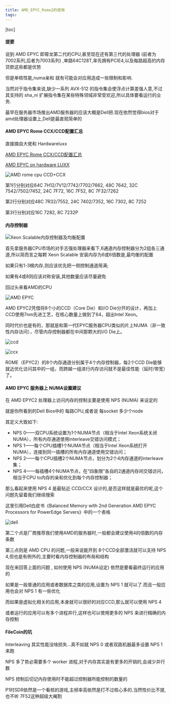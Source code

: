 ```yaml
---
title: AMD_EPYC_Rome2的使用
tags: 
---
```


[toc]

#### 提要

说到 AMD EPYC 即霄龙第二代的CPU,甚至现在还有第三代的处理器 (前者为7002系列,后者为7003系列) ,单路64C128T,率先拥有PCIE4,以及每路超高的内存贷款这些都是优势

但是单核性能,numa亲和 就有可能会对应用造成一些限制和影响.

当然对于指令集来说,缺少一系列 AVX-512 的指令集会使浮点计算差强人意,不过其支持的 sha_ni 扩展指令集在某些特殊领域非常受欢迎,所以具体要看运行的业务.

最早在服务器市场推出AMD服务器的应该大概是Dell把.现在依然觉得bios对于amd处理器设置上,Dell是最直观简单的

#### AMD EPYC Rome CCX/CCD配置汇总

直接摘自大佬和 Hardwareluxx

[AMD EPYC Rome CCX/CCD配置汇总](https://www.chiphell.com/thread-2210032-1-1.html)

[AMD EPYC on hardware LUXX](https://www.hardwareluxx.de/index.php/news/hardware/prozessoren/52861-amd-epyc-7fx2-mit-hohen-taktraten-gegen-den-cascade-lake-refresh.html)

![AMD rome cpu CCD+CCX](https://raw.githubusercontent.com/OliverRen/olili_blog_img/master/AMD_EPYC_Rome2的使用/2021414/AMD_rome_cpu_CCD+CCX.jpg)

第1行分别对应64C 7H12/7V12/7742/7702/7662, 48C 7642, 32C 7542/7502/7452, 24C 7F72, 16C 7F52, 8C 7F32/7262

第2行分别对应48C 7R32/7552, 24C 7402/7352, 16C 7302, 8C 7252

第3行分别对应16C 7282, 8C 7232P

#### 内存控制器

![Xeon Scalable内存控制器及均衡配置](https://raw.githubusercontent.com/OliverRen/olili_blog_img/master/AMD_EPYC_Rome2的使用/2021414/xeon.png)

首先拿服务器CPU市场的对手志强处理器来看下,6通道内存控制器分为2组各三通道,所以简而言之每颗 Xeon Scalable 安装内存为6或6倍数是,最均衡的配置

如果只有1-3根内存,则应该优先把一侧控制通道用满;

如果有4或8则应该对称安装,其他数量应该尽量避免

回过头来看AMD的CPU

![AMD EPYC](https://raw.githubusercontent.com/OliverRen/olili_blog_img/master/AMD_EPYC_Rome2的使用/2021414/无标题.png)

AMD EPYC2凭借将8个小的CCD（Core Die）和I/O Die分开的设计，再加上CCD使用7nm先进工艺，在核心数量上做到了64，超出Intel Xeon。

同时代价也是有的，那就是和第一代EPYC服务器CPU类似的片上NUMA（非一致性内存访问），尽管内存控制器都在中间那颗大的I/O Die上。

![ccd](https://raw.githubusercontent.com/OliverRen/olili_blog_img/master/AMD_EPYC_Rome2的使用/2021414/ccd.png)

![ccx](https://raw.githubusercontent.com/OliverRen/olili_blog_img/master/AMD_EPYC_Rome2的使用/2021414/ccx.png)

ROME（EPYC2）的8个内存通道分别属于4个内存控制器，每2个CCD Die能够就近优化访问其中的一组，而跨越一组进行内存访问就不是最佳性能（延时/带宽）了。

#### AMD EPYC 服务器上 NUMA设置建议

在 AMD EPYC2 处理器上访问内存的控制主要是使用 NPS (NUMA) 来设定的

就是你所看到的Dell Bios中的 每路CPU,或者说 每socket 多少个node

其定义大致如下:

- NPS 0——双CPU系统设置为1个NUMA节点（相当于Intel Xeon系统关闭NUMA），所有内存通道使用interleave交错访问模式；
- NPS 1——每个CPU插槽1个NUMA节点（相当于Intel Xeon系统打开NUMA），连接到同一插槽的所有内存通道使用交错访问；
- NPS 2——每个CPU插槽2个NUMA节点，划分为2个4内存通道的interleave集；
- NPS 4——每插槽4个NUMA节点，在“四象限”各自的2通道内存间交错访问，相当于CPU to内存的亲和优化到每个内存控制器；

那么看起来使用 NPS 4 是最贴近 CCD/CCX 设计的,是否这样就是最优的呢,这个问题先留着我们继续搜索

这里引用Dell白皮书《Balanced Memory with 2nd Generation AMD EPYC Processors for PowerEdge Servers》中的一个表格

![dell](https://raw.githubusercontent.com/OliverRen/olili_blog_img/master/AMD_EPYC_Rome2的使用/2021414/dell.png)

第二个点是厂商推荐我们使用AMD的服务器时,一般都会建议使用4的倍数的内存条数

第三点则是 AMD CPU 的问题,一般来说能开到 8个CCD全部激活就可以支持 NPS 4,但也是有例外的,主要时看内存控制器的布局和结构

现在来回答上面的问题 , 如何使用 NPS (NUMA设定) 依然是要看最终运行的应用的

如果是一般普通的应用或者数据库之类的应用,设置为 NPS 1 就可以了.而且一般应用也会对 NPS 1 有一些优化

而如果是虚拟化相关的应用,本身就可以很好的对应CCD,那么就可以使用 NPS 4

或者运行的应用可以有多个进程并行,这样也可以使用更多的 NPS 来进行精确的内存控制

#### FileCoin的坑

Interleaving 其实性能没啥损失...真不如就 NPS 0 或者双路机器最多设置 NPS 1来跑

NPS 多了势必需要多个 worker 进程,对于内存其实是有更多的开销的,会减少并行数

NPS 控制后切记内存使用时不能超过控制器所能控制的数量的

P1时SDR依然是一个看核的游戏,主频率高依然是打不过核心多的.当然性价比不提,也不听 7F52这种超级大阉割